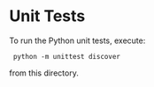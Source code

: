 Unit Tests
==========

To run the Python unit tests, execute:

     python -m unittest discover

from this directory.